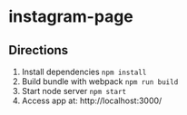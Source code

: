 # instagram-page

## Directions
1. Install dependencies `npm install`
2. Build bundle with webpack `npm run build`
3. Start node server `npm start`
4. Access app at: http://localhost:3000/
